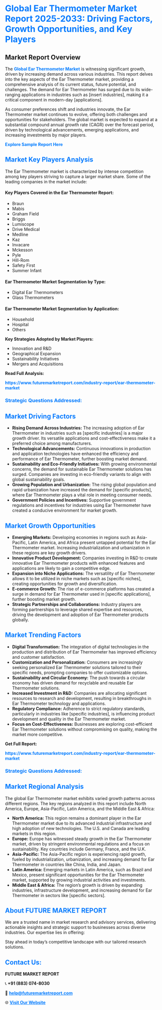 <h1 style="color: #007BFF;">Global Ear Thermometer Market Report 2025-2033: Driving Factors, Growth Opportunities, and Key Players</h1>

<section id="overview">
<h2>Market Report Overview</h2>
<p>The <a href="https://www.futuremarketreport.com/industry-report/ear-thermometer-market" style="color: #007BFF; text-decoration: none;"><strong>Global Ear Thermometer Market</strong></a> is witnessing significant growth, driven by increasing demand across various industries. This report delves into the key aspects of the Ear Thermometer market, providing a comprehensive analysis of its current status, future potential, and challenges. The demand for Ear Thermometer has surged due to its wide-ranging applications in industries such as [insert industries], making it a critical component in modern-day [applications].</p>
<p>As consumer preferences shift and industries innovate, the Ear Thermometer market continues to evolve, offering both challenges and opportunities for stakeholders. The global market is expected to expand at a substantial compound annual growth rate (CAGR) over the forecast period, driven by technological advancements, emerging applications, and increasing investments by major players.</p>
</section>

<section id="overview">
<p><a href="https://www.futuremarketreport.com/request-sample/reportId=82851" style="color: #007BFF; text-decoration: none;"><strong>Explore Sample Report Here</strong></a></p>
</section>

<section id="key-players">
<h2 style="color: #007BFF;">Market Key Players Analysis</h2>
<p>The Ear Thermometer market is characterized by intense competition among key players striving to capture a larger market share. Some of the leading companies in the market include:</p>
<h4>Key Players Covered in the Ear Thermometer Report:</h4>
<ul><li>Braun</li><li>Mabis</li><li>Graham Field</li><li>Briggs</li><li>Lumiscope</li><li>Drive Medical</li><li>Medline</li><li>Kaz</li><li>Invacare</li><li>Mckesson</li><li>Pyle</li><li>Hill-Rom</li><li>Safety First</li><li>Summer Infant</li></ul>
<h4>Ear Thermometer Market Segmentation by Type:</h4>
<ul><li>Digital Ear Thermometers</li><li>Glass Thermometers</li></ul>

<h4>Ear Thermometer Market Segmentation by Application:</h4>
<ul><li>Household</li><li>Hospital</li><li>Others</li></ul>
<p><strong>Key Strategies Adopted by Market Players:</strong></p>
<ul>
<li>Innovation and R&D</li>
<li>Geographical Expansion</li>
<li>Sustainability Initiatives</li>
<li>Mergers and Acquisitions</li>
</ul>
</section>

<section>
<p><strong>Read Full Analysis: </strong></p><a href="https://www.futuremarketreport.com/industry-report/ear-thermometer-market" style="color: #007BFF; text-decoration: none;"><strong>https://www.futuremarketreport.com/industry-report/ear-thermometer-market</strong></a>
<h3 style="color: #007BFF;">Strategic Questions Addressed:</h3>
</section>

<section id="driving-factors">
<h2 style="color: #007BFF;">Market Driving Factors</h2>
<ul>
<li><strong>Rising Demand Across Industries:</strong> The increasing adoption of Ear Thermometer in industries such as [specific industries] is a major growth driver. Its versatile applications and cost-effectiveness make it a preferred choice among manufacturers.</li>
<li><strong>Technological Advancements:</strong> Continuous innovations in production and application technologies have enhanced the efficiency and performance of Ear Thermometer, further boosting market demand.</li>
<li><strong>Sustainability and Eco-Friendly Initiatives:</strong> With growing environmental concerns, the demand for sustainable Ear Thermometer solutions has surged. Companies are investing in eco-friendly variants to align with global sustainability goals.</li>
<li><strong>Growing Population and Urbanization:</strong> The rising global population and rapid urbanization have increased the demand for [specific products], where Ear Thermometer plays a vital role in meeting consumer needs.</li>
<li><strong>Government Policies and Incentives:</strong> Supportive government regulations and incentives for industries using Ear Thermometer have created a conducive environment for market growth.</li>
</ul>
</section>

<section id="growth-opportunities">
<h2 style="color: #007BFF;">Market Growth Opportunities</h2>
<ul>
<li><strong>Emerging Markets:</strong> Developing economies in regions such as Asia-Pacific, Latin America, and Africa present untapped potential for the Ear Thermometer market. Increasing industrialization and urbanization in these regions are key growth drivers.</li>
<li><strong>Innovative Product Development:</strong> Companies investing in R&D to create innovative Ear Thermometer products with enhanced features and applications are likely to gain a competitive edge.</li>
<li><strong>Expansion into Niche Applications:</strong> The versatility of Ear Thermometer allows it to be utilized in niche markets such as [specific niches], creating opportunities for growth and diversification.</li>
<li><strong>E-commerce Growth:</strong> The rise of e-commerce platforms has created a surge in demand for Ear Thermometer used in [specific applications], further boosting market growth.</li>
<li><strong>Strategic Partnerships and Collaborations:</strong> Industry players are forming partnerships to leverage shared expertise and resources, driving the development and adoption of Ear Thermometer products globally.</li>
</ul>
</section>

<section id="trending-factors">
<h2 style="color: #007BFF;">Market Trending Factors</h2>
<ul>
<li><strong>Digital Transformation:</strong> The integration of digital technologies in the production and distribution of Ear Thermometer has improved efficiency and customer satisfaction.</li>
<li><strong>Customization and Personalization:</strong> Consumers are increasingly seeking personalized Ear Thermometer solutions tailored to their specific needs, prompting companies to offer customizable options.</li>
<li><strong>Sustainability and Circular Economy:</strong> The push towards a circular economy has driven demand for recyclable and reusable Ear Thermometer solutions.</li>
<li><strong>Increased Investment in R&D:</strong> Companies are allocating significant resources to research and development, resulting in breakthroughs in Ear Thermometer technology and applications.</li>
<li><strong>Regulatory Compliance:</strong> Adherence to strict regulatory standards, particularly in industries like [specific industries], is influencing product development and quality in the Ear Thermometer market.</li>
<li><strong>Focus on Cost-Effectiveness:</strong> Businesses are exploring cost-efficient Ear Thermometer solutions without compromising on quality, making the market more competitive.</li>
</ul>
</section>

<section>
<p><strong>Get Full Report: </strong></p><a href="https://www.futuremarketreport.com/industry-report/ear-thermometer-market" style="color: #007BFF; text-decoration: none;"><strong>https://www.futuremarketreport.com/industry-report/ear-thermometer-market</strong></a>
<h3 style="color: #007BFF;">Strategic Questions Addressed:</h3>
</section>


<section id="regional-analysis">
<h2 style="color: #007BFF;">Market Regional Analysis</h2>
<p>The global Ear Thermometer market exhibits varied growth patterns across different regions. The key regions analyzed in this report include North America, Europe, Asia-Pacific, Latin America, and the Middle East & Africa:</p>
<ul>
<li><strong>North America:</strong> This region remains a dominant player in the Ear Thermometer market due to its advanced industrial infrastructure and high adoption of new technologies. The U.S. and Canada are leading markets in this region.</li>
<li><strong>Europe:</strong> Europe has witnessed steady growth in the Ear Thermometer market, driven by stringent environmental regulations and a focus on sustainability. Key countries include Germany, France, and the U.K.</li>
<li><strong>Asia-Pacific:</strong> The Asia-Pacific region is experiencing rapid growth, fueled by industrialization, urbanization, and increasing demand for Ear Thermometer in countries like China, India, and Japan.</li>
<li><strong>Latin America:</strong> Emerging markets in Latin America, such as Brazil and Mexico, present significant opportunities for the Ear Thermometer market, supported by growing industrial activities and investments.</li>
<li><strong>Middle East & Africa:</strong> The region’s growth is driven by expanding industries, infrastructure development, and increasing demand for Ear Thermometer in sectors like [specific sectors].</li>
</ul>
</section>

<footer>
<h2 style="color: #007BFF;">About FUTURE MARKET REPORT</h2>
<p>We are a trusted name in market research and advisory services, delivering actionable insights and strategic support to businesses across diverse industries. Our expertise lies in offering:</p>

<p>Stay ahead in today’s competitive landscape with our tailored research solutions.</p>

<h2 style="color: #007BFF;">Contact Us:</h2>
<p><strong>FUTURE MARKET REPORT</strong></p>
<p>📞 <strong>+91 (883) 074-8030</strong></p>
<p>📧 <strong><a href="mailto:help@futuremarketreport.com" style="color: #007BFF;">help@futuremarketreport.com</a></strong></p>
<p>🌐 <strong><a href="https://www.futuremarketreport.com/" style="color: #007BFF;">Visit Our Website</a></strong></p>
</footer>